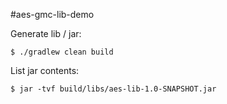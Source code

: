 #aes-gmc-lib-demo

Generate lib / jar:
```
$ ./gradlew clean build
```

List jar contents:
```
$ jar -tvf build/libs/aes-lib-1.0-SNAPSHOT.jar
```